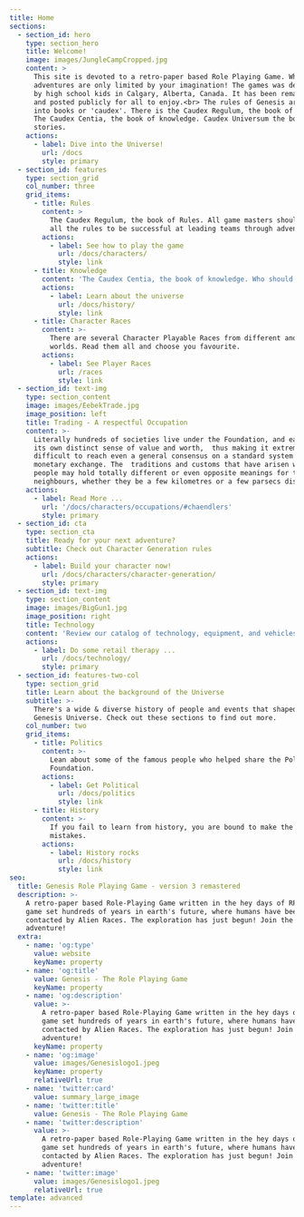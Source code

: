 ```yaml
---
title: Home
sections:
  - section_id: hero
    type: section_hero
    title: Welcome!
    image: images/JungleCampCropped.jpg
    content: >
      This site is devoted to a retro-paper based Role Playing Game. Where the
      adventures are only limited by your imagination! The games was developed
      by high school kids in Calgary, Alberta, Canada. It has been remastered
      and posted publicly for all to enjoy.<br> The rules of Genesis are divided
      into books or 'caudex'. There is the Caudex Regulum, the book of Rules.
      The Caudex Centia, the book of knowledge. Caudex Universum the book of
      stories.
    actions:
      - label: Dive into the Universe!
        url: /docs
        style: primary
  - section_id: features
    type: section_grid
    col_number: three
    grid_items:
      - title: Rules
        content: >
          The Caudex Regulum, the book of Rules. All game masters should read
          all the rules to be successful at leading teams through adventures. 
        actions:
          - label: See how to play the game
            url: /docs/characters/
            style: link
      - title: Knowledge
        content: 'The Caudex Centia, the book of knowledge. Who should read ...'
        actions:
          - label: Learn about the universe
            url: /docs/history/
            style: link
      - title: Character Races
        content: >-
          There are several Character Playable Races from different and unusual
          worlds. Read them all and choose you favourite.
        actions:
          - label: See Player Races
            url: /races
            style: link
  - section_id: text-img
    type: section_content
    image: images/EebekTrade.jpg
    image_position: left
    title: Trading - A respectful Occupation
    content: >-
      Literally hundreds of societies live under the Foundation, and each has
      its own distinct sense of value and worth,  thus making it extremely
      difficult to reach even a general consensus on a standard system of
      monetary exchange. The  traditions and customs that have arisen within one
      people may hold totally different or even opposite meanings for their 
      neighbours, whether they be a few kilometres or a few parsecs distant.
    actions:
      - label: Read More ...
        url: '/docs/characters/occupations/#chaendlers'
        style: primary
  - section_id: cta
    type: section_cta
    title: Ready for your next adventure?
    subtitle: Check out Character Generation rules
    actions:
      - label: Build your character now!
        url: /docs/characters/character-generation/
        style: primary
  - section_id: text-img
    type: section_content
    image: images/BigGun1.jpg
    image_position: right
    title: Technology
    content: 'Review our catalog of technology, equipment, and vehicles.'
    actions:
      - label: Do some retail therapy ...
        url: /docs/technology/
        style: primary
  - section_id: features-two-col
    type: section_grid
    title: Learn about the background of the Universe
    subtitle: >-
      There's a wide & diverse history of people and events that shaped the
      Genesis Universe. Check out these sections to find out more.
    col_number: two
    grid_items:
      - title: Politics
        content: >-
          Lean about some of the famous people who helped share the Poly Solar
          Foundation.
        actions:
          - label: Get Political
            url: /docs/politics
            style: link
      - title: History
        content: >-
          If you fail to learn from history, you are bound to make the same
          mistakes.
        actions:
          - label: History rocks
            url: /docs/history
            style: link
seo:
  title: Genesis Role Playing Game - version 3 remastered
  description: >-
    A retro-paper based Role-Playing Game written in the hey days of RPGs. A
    game set hundreds of years in earth's future, where humans have been
    contacted by Alien Races. The exploration has just begun! Join the
    adventure!
  extra:
    - name: 'og:type'
      value: website
      keyName: property
    - name: 'og:title'
      value: Genesis - The Role Playing Game
      keyName: property
    - name: 'og:description'
      value: >-
        A retro-paper based Role-Playing Game written in the hey days of RPGs. A
        game set hundreds of years in earth's future, where humans have been
        contacted by Alien Races. The exploration has just begun! Join the
        adventure!
      keyName: property
    - name: 'og:image'
      value: images/Genesislogo1.jpeg
      keyName: property
      relativeUrl: true
    - name: 'twitter:card'
      value: summary_large_image
    - name: 'twitter:title'
      value: Genesis - The Role Playing Game
    - name: 'twitter:description'
      value: >-
        A retro-paper based Role-Playing Game written in the hey days of RPGs. A
        game set hundreds of years in earth's future, where humans have been
        contacted by Alien Races. The exploration has just begun! Join the
        adventure!
    - name: 'twitter:image'
      value: images/Genesislogo1.jpeg
      relativeUrl: true
template: advanced
---
```

